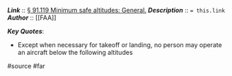 ***Link***      :: [§ 91.119 Minimum safe altitudes: General.](https://www.ecfr.gov/current/title-14/section-91.119)
***Description***      :: `= this.link`
***Author*** :: [[FAA]]

***Key Quotes***:
* Except when necessary for takeoff or landing, no person may operate an aircraft below the following altitudes

#source #far